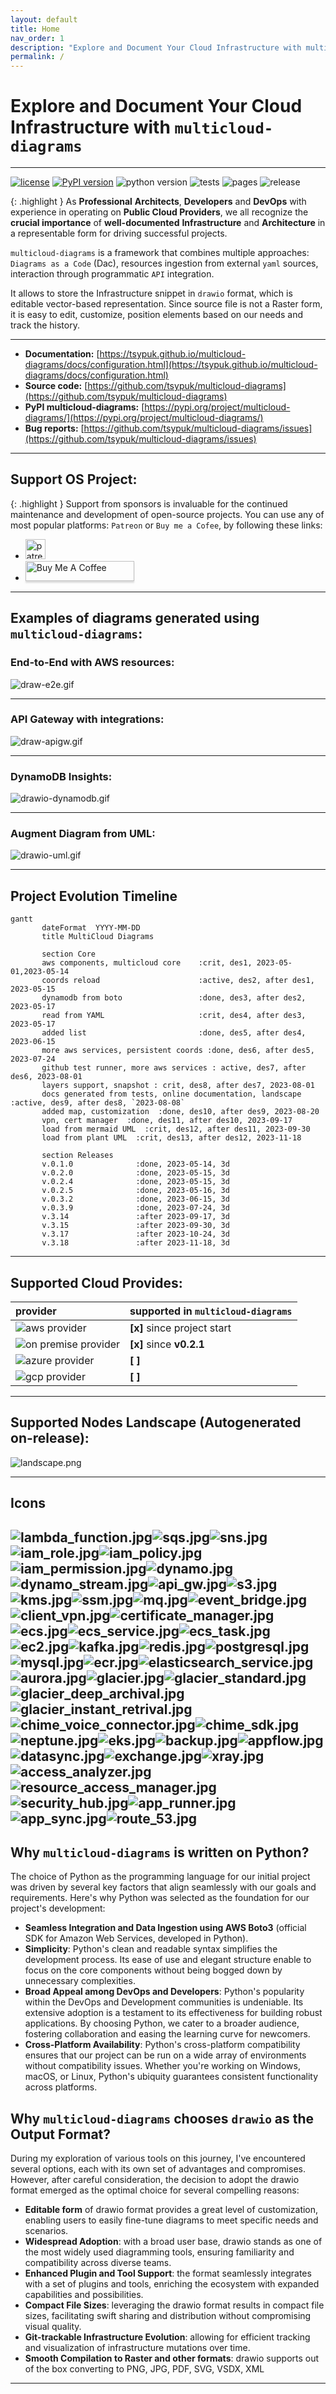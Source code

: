 ```yaml
---
layout: default
title: Home
nav_order: 1
description: "Explore and Document Your Cloud Infrastructure with multicloud-diagrams"
permalink: /
---
```


# Explore and Document Your Cloud Infrastructure with ``multicloud-diagrams``

---
[![license](https://img.shields.io/badge/license-MIT-blue.svg)](/LICENSE)
[![PyPI version](https://badge.fury.io/py/multicloud-diagrams.svg)](https://badge.fury.io/py/multicloud-diagrams)
![python version](https://img.shields.io/badge/python-%3E%3D%203.7-blue?logo=python)
![tests](https://github.com/tsypuk/multicloud-diagrams/workflows/Run%20tests/badge.svg?branch=main)
![pages](https://github.com/tsypuk/multicloud-diagrams/actions/workflows/pages.yml/badge.svg)
![release](https://github.com/tsypuk/multicloud-diagrams/actions/workflows/release.yaml/badge.svg)

{: .highlight }
As **Professional** **Architects**, **Developers** and **DevOps**  with experience in operating on **Public Cloud Providers**, we all recognize the **crucial importance** of **well-documented**
**Infrastructure** and **Architecture** in a representable form for driving successful projects. 

``multicloud-diagrams`` is a framework that combines multiple approaches: ``Diagrams as a Code`` (Dac), resources ingestion from external ``yaml`` sources, interaction through programmatic ``API`` integration.

It allows to store the Infrastructure snippet in ``drawio`` format, which is editable vector-based representation. 
Since source file is not a Raster form, it is easy to edit, customize, position elements based on our needs and track the history.

---
 
- **Documentation:** [https://tsypuk.github.io/multicloud-diagrams/docs/configuration.html](https://tsypuk.github.io/multicloud-diagrams/docs/configuration.html)
- **Source code:** [https://github.com/tsypuk/multicloud-diagrams](https://github.com/tsypuk/multicloud-diagrams)
- **PyPI multicloud-diagrams:** [https://pypi.org/project/multicloud-diagrams/](https://pypi.org/project/multicloud-diagrams/)
- **Bug reports:** [https://github.com/tsypuk/multicloud-diagrams/issues](https://github.com/tsypuk/multicloud-diagrams/issues)

---

## Support OS Project:

{: .highlight }
Support from sponsors is invaluable for the continued maintenance and development of open-source projects.
You can use any of most popular platforms: ``Patreon`` or ``Buy me a Cofee``, by following these links:

- <a href="https://patreon.com/tsypuk"><img width="32" height="32" class="octicon rounded-2 d-block" alt="patreon" src="https://github.githubassets.com/images/modules/site/icons/funding_platforms/patreon.svg"></a>
- <a href="https://www.buymeacoffee.com/tsypuk" target="_blank"><img src="https://www.buymeacoffee.com/assets/img/custom_images/orange_img.png" alt="Buy Me A Coffee" style="height: 32px !important;width: 174px !important;box-shadow: 0px 3px 2px 0px rgba(190, 190, 190, 0.5) !important;" ></a>

---

## Examples of diagrams generated using ``multicloud-diagrams``:

### End-to-End with AWS resources:

![draw-e2e.gif](https://github.com/tsypuk/multicloud-diagrams/raw/main/docs/docs/images/drawio-end2end.gif?raw=True)

---

### API Gateway with integrations:

![draw-apigw.gif](https://github.com/tsypuk/multicloud-diagrams/raw/main/docs/docs/images/draw-apigw.gif?raw=True)

---

### DynamoDB Insights:

![drawio-dynamodb.gif](https://github.com/tsypuk/multicloud-diagrams/raw/main/docs/docs/images/drawio-dynamodb.gif?raw=True)

---

### Augment Diagram from UML:

![drawio-uml.gif](https://github.com/tsypuk/multicloud-diagrams/raw/main/docs/docs/images/uml_animated.gif?raw=True)

---

## Project Evolution Timeline

```mermaid
gantt
       dateFormat  YYYY-MM-DD
       title MultiCloud Diagrams

       section Core
       aws components, multicloud core    :crit, des1, 2023-05-01,2023-05-14
       coords reload                      :active, des2, after des1, 2023-05-15
       dynamodb from boto                 :done, des3, after des2, 2023-05-17
       read from YAML                     :crit, des4, after des3, 2023-05-17
       added list                         :done, des5, after des4, 2023-06-15
       more aws services, persistent coords :done, des6, after des5, 2023-07-24
       github test runner, more aws services : active, des7, after des6, 2023-08-01
       layers support, snapshot : crit, des8, after des7, 2023-08-01
       docs generated from tests, online documentation, landscape :active, des9, after des8, `2023-08-08`
       added map, customization  :done, des10, after des9, 2023-08-20
       vpn, cert manager  :done, des11, after des10, 2023-09-17
       load from mermaid UML  :crit, des12, after des11, 2023-09-30
       load from plant UML  :crit, des13, after des12, 2023-11-18

       section Releases
       v.0.1.0              :done, 2023-05-14, 3d
       v.0.2.0              :done, 2023-05-15, 3d
       v.0.2.4              :done, 2023-05-15, 3d
       v.0.2.5              :done, 2023-05-16, 3d
       v.0.3.2              :done, 2023-06-15, 3d
       v.0.3.9              :done, 2023-07-24, 3d
       v.3.14               :after 2023-09-17, 3d
       v.3.15               :after 2023-09-30, 3d
       v.3.17               :after 2023-10-24, 3d
       v.3.18               :after 2023-11-18, 3d
```

---

## Supported Cloud Provides:

| provider                                                                                       | supported in ``multicloud-diagrams`` |
|:-----------------------------------------------------------------------------------------------|:-------------------------------------|
| ![aws provider](https://img.shields.io/badge/AWS-orange?logo=amazon-aws&color=ff9900)          | **[x]** since project start          |
| ![on premise provider](https://img.shields.io/badge/OnPremise-orange?color=5f87bf)             | **[x]** since **v0.2.1**             |
| ![azure provider](https://img.shields.io/badge/Azure-orange?logo=microsoft-azure&color=0089d6) | **[  ]**                             |
| ![gcp provider](https://img.shields.io/badge/GCP-orange?logo=google-cloud&color=4285f4)        | **[  ]**                             |

---

## Supported Nodes Landscape (Autogenerated on-release):

![landscape.png](https://github.com/tsypuk/multicloud-diagrams/raw/main/landscape.png?raw=True)

---

## Icons
![lambda_function.jpg](https://github.com/tsypuk/multicloud-diagrams/raw/main/docs/icons/jpg/lambda_function.jpg?raw=True)![sqs.jpg](https://github.com/tsypuk/multicloud-diagrams/raw/main/docs/icons/jpg/sqs.jpg?raw=True)![sns.jpg](https://github.com/tsypuk/multicloud-diagrams/raw/main/docs/icons/jpg/sns.jpg?raw=True)![iam_role.jpg](https://github.com/tsypuk/multicloud-diagrams/raw/main/docs/icons/jpg/iam_role.jpg?raw=True)![iam_policy.jpg](https://github.com/tsypuk/multicloud-diagrams/raw/main/docs/icons/jpg/iam_policy.jpg?raw=True)![iam_permission.jpg](https://github.com/tsypuk/multicloud-diagrams/raw/main/docs/icons/jpg/iam_permission.jpg?raw=True)![dynamo.jpg](https://github.com/tsypuk/multicloud-diagrams/raw/main/docs/icons/jpg/dynamo.jpg?raw=True)![dynamo_stream.jpg](https://github.com/tsypuk/multicloud-diagrams/raw/main/docs/icons/jpg/dynamo_stream.jpg?raw=True)![api_gw.jpg](https://github.com/tsypuk/multicloud-diagrams/raw/main/docs/icons/jpg/api_gw.jpg?raw=True)![s3.jpg](https://github.com/tsypuk/multicloud-diagrams/raw/main/docs/icons/jpg/s3.jpg?raw=True)![kms.jpg](https://github.com/tsypuk/multicloud-diagrams/raw/main/docs/icons/jpg/kms.jpg?raw=True)![ssm.jpg](https://github.com/tsypuk/multicloud-diagrams/raw/main/docs/icons/jpg/ssm.jpg?raw=True)![mq.jpg](https://github.com/tsypuk/multicloud-diagrams/raw/main/docs/icons/jpg/mq.jpg?raw=True)![event_bridge.jpg](https://github.com/tsypuk/multicloud-diagrams/raw/main/docs/icons/jpg/event_bridge.jpg?raw=True)![client_vpn.jpg](https://github.com/tsypuk/multicloud-diagrams/raw/main/docs/icons/jpg/client_vpn.jpg?raw=True)![certificate_manager.jpg](https://github.com/tsypuk/multicloud-diagrams/raw/main/docs/icons/jpg/certificate_manager.jpg?raw=True)![ecs.jpg](https://github.com/tsypuk/multicloud-diagrams/raw/main/docs/icons/jpg/ecs.jpg?raw=True)![ecs_service.jpg](https://github.com/tsypuk/multicloud-diagrams/raw/main/docs/icons/jpg/ecs_service.jpg?raw=True)![ecs_task.jpg](https://github.com/tsypuk/multicloud-diagrams/raw/main/docs/icons/jpg/ecs_task.jpg?raw=True)![ec2.jpg](https://github.com/tsypuk/multicloud-diagrams/raw/main/docs/icons/jpg/ec2.jpg?raw=True)![kafka.jpg](https://github.com/tsypuk/multicloud-diagrams/raw/main/docs/icons/jpg/kafka.jpg?raw=True)![redis.jpg](https://github.com/tsypuk/multicloud-diagrams/raw/main/docs/icons/jpg/redis.jpg?raw=True)![postgresql.jpg](https://github.com/tsypuk/multicloud-diagrams/raw/main/docs/icons/jpg/postgresql.jpg?raw=True)![mysql.jpg](https://github.com/tsypuk/multicloud-diagrams/raw/main/docs/icons/jpg/mysql.jpg?raw=True)![ecr.jpg](https://github.com/tsypuk/multicloud-diagrams/raw/main/docs/icons/jpg/ecr.jpg?raw=True)![elasticsearch_service.jpg](https://github.com/tsypuk/multicloud-diagrams/raw/main/docs/icons/jpg/elasticsearch_service.jpg?raw=True)![aurora.jpg](https://github.com/tsypuk/multicloud-diagrams/raw/main/docs/icons/jpg/aurora.jpg?raw=True)![glacier.jpg](https://github.com/tsypuk/multicloud-diagrams/raw/main/docs/icons/jpg/glacier.jpg?raw=True)![glacier_standard.jpg](https://github.com/tsypuk/multicloud-diagrams/raw/main/docs/icons/jpg/glacier_standard.jpg?raw=True)![glacier_deep_archival.jpg](https://github.com/tsypuk/multicloud-diagrams/raw/main/docs/icons/jpg/glacier_deep_archival.jpg?raw=True)![glacier_instant_retrival.jpg](https://github.com/tsypuk/multicloud-diagrams/raw/main/docs/icons/jpg/glacier_instant_retrival.jpg?raw=True)![chime_voice_connector.jpg](https://github.com/tsypuk/multicloud-diagrams/raw/main/docs/icons/jpg/chime_voice_connector.jpg?raw=True)![chime_sdk.jpg](https://github.com/tsypuk/multicloud-diagrams/raw/main/docs/icons/jpg/chime_sdk.jpg?raw=True)![neptune.jpg](https://github.com/tsypuk/multicloud-diagrams/raw/main/docs/icons/jpg/neptune.jpg?raw=True)![eks.jpg](https://github.com/tsypuk/multicloud-diagrams/raw/main/docs/icons/jpg/eks.jpg?raw=True)![backup.jpg](https://github.com/tsypuk/multicloud-diagrams/raw/main/docs/icons/jpg/backup.jpg?raw=True)![appflow.jpg](https://github.com/tsypuk/multicloud-diagrams/raw/main/docs/icons/jpg/appflow.jpg?raw=True)![datasync.jpg](https://github.com/tsypuk/multicloud-diagrams/raw/main/docs/icons/jpg/datasync.jpg?raw=True)![exchange.jpg](https://github.com/tsypuk/multicloud-diagrams/raw/main/docs/icons/jpg/exchange.jpg?raw=True)![xray.jpg](https://github.com/tsypuk/multicloud-diagrams/raw/main/docs/icons/jpg/xray.jpg?raw=True)![access_analyzer.jpg](https://github.com/tsypuk/multicloud-diagrams/raw/main/docs/icons/jpg/access_analyzer.jpg?raw=True)![resource_access_manager.jpg](https://github.com/tsypuk/multicloud-diagrams/raw/main/docs/icons/jpg/resource_access_manager.jpg?raw=True)![security_hub.jpg](https://github.com/tsypuk/multicloud-diagrams/raw/main/docs/icons/jpg/security_hub.jpg?raw=True)![app_runner.jpg](https://github.com/tsypuk/multicloud-diagrams/raw/main/docs/icons/jpg/app_runner.jpg?raw=True)![app_sync.jpg](https://github.com/tsypuk/multicloud-diagrams/raw/main/docs/icons/jpg/app_sync.jpg?raw=True)![route_53.jpg](https://github.com/tsypuk/multicloud-diagrams/raw/main/docs/icons/jpg/route_53.jpg?raw=True)
---

## Why ``multicloud-diagrams`` is written on Python?

The choice of Python as the programming language for our initial project was driven by several key factors that align seamlessly with our goals and requirements. Here's why Python was selected as the foundation for our project's development:

- **Seamless Integration and Data Ingestion using AWS Boto3** (official SDK for Amazon Web Services, developed in Python).
- **Simplicity**: Python's clean and readable syntax simplifies the development process.
  Its ease of use and elegant structure enable to focus on the core components without being bogged down by unnecessary complexities.
- **Broad Appeal among DevOps and Developers**: Python's popularity within the DevOps and Development communities is undeniable.
  Its extensive adoption is a testament to its effectiveness for building robust applications.
  By choosing Python, we cater to a broader audience, fostering collaboration and easing the learning curve for newcomers.
- **Cross-Platform Availability**: Python's cross-platform compatibility ensures that our project can be run on a wide array of environments without compatibility issues.
  Whether you're working on Windows, macOS, or Linux, Python's ubiquity guarantees consistent functionality across platforms.

## Why ``multicloud-diagrams`` chooses ``drawio`` as the Output Format?
During my exploration of various tools on this journey, I've encountered several options, each with its own set of advantages and compromises. However, after careful consideration, 
the decision to adopt the drawio format emerged as the optimal choice for several compelling reasons:

- **Editable form** of drawio format provides a great level of customization, enabling users to easily fine-tune diagrams to meet specific needs and scenarios.
- **Widespread Adoption**:  with a broad user base, drawio stands as one of the most widely used diagramming tools, ensuring familiarity and compatibility across diverse teams.
- **Enhanced Plugin and Tool Support**: the format seamlessly integrates with a set of plugins and tools, enriching the ecosystem with expanded capabilities and possibilities.
- **Compact File Sizes**: leveraging the drawio format results in compact file sizes, facilitating swift sharing and distribution without compromising visual quality.
- **Git-trackable Infrastructure Evolution**: allowing for efficient tracking and visualization of infrastructure mutations over time.
- **Smooth Compilation to Raster and other formats**: drawio supports out of the box converting to PNG, JPG, PDF, SVG, VSDX, XML

---

[//]: # (#### Thank you to the contributors of ``multicloud-diagrams``)

[//]: # (<ul class="list-style-none">)
[//]: # ({% for contributor in site.github.contributors %})
[//]: # (  <li class="d-inline-block mr-1">)
[//]: # (     <a href="{{ contributor.html_url }}"><img src="{{ contributor.avatar_url }}" width="32" height="32" alt="{{ contributor.login }}"></a>)
[//]: # (  </li>)
[//]: # ({% endfor %})
[//]: # (</ul>)


[//]: # ([View our Code of Conduct]&#40;https://github.com/tsypuk/multicloud-diagrams/tree/main/CODE_OF_CONDUCT.md&#41; on GitHub repository.)

[Jekyll]: https://jekyllrb.com
[Markdown]: https://daringfireball.net/projects/markdown/
[Liquid]: https://github.com/Shopify/liquid/wiki
[Front matter]: https://jekyllrb.com/docs/front-matter/
[Jekyll configuration]: https://jekyllrb.com/docs/configuration/
[multicloud-diagrams repo]: https://github.com/tsypuk/multicloud-diagrams
[GitHub Pages]: https://pages.github.com/
[GitHub Pages / Actions workflow]: https://github.blog/changelog/2022-07-27-github-pages-custom-github-actions-workflows-beta/
